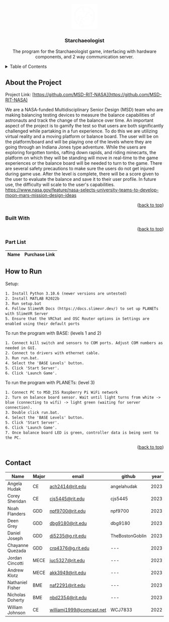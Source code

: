 <div id="top"></div>

<!-- PROJECT SHIELDS -->
<!--
*** I'm using markdown "reference style" links for readability.
*** Reference links are enclosed in brackets [ ] instead of parentheses ( ).
*** See the bottom of this document for the declaration of the reference variables
*** for contributors-url, forks-url, etc. This is an optional, concise syntax you may use.
*** https://www.markdownguide.org/basic-syntax/#reference-style-links
-->

<!-- PROJECT LOGO -->
<br />
<div align="center">
  <a href="">
    <img src="images/pcb_patch.png" alt="Logo" width="80" height="80">
  </a>

  <h3 align="center">Starchaeologist</h3>

  <p align="center">
    The program for the Starchaeologist game, interfacing with hardware components, and 2 way communication server. 
  </p>
</div>

<!-- TABLE OF CONTENTS -->
<details>
  <summary>Table of Contents</summary>
  <ol>
    <li>
      <a href="#about-the-project">About The Project</a>
      <ul>
        <li><a href="#built-with">Built With</a></li>
        <li><a href="#Part List">Part List</a></li>
      </ul>
    </li>
    <li><a href="#How to Run">How to Run</a></li>
    <li><a href="#contact">Contact</a></li>
  </ol>
</details>



<!-- ABOUT THE PROJECT -->
## About the Project

Project Link: [https://github.com/MSD-RIT-NASA](https://github.com/MSD-RIT-NASA)

 We are a NASA-funded Multidisciplinary Senior Design (MSD) team who are making balancing testing devices to measure the balance capabilities of astronauts and track the change of the balance over time. An important aspect of the project is to gamify the test so that users are both significantly challenged while partaking in a fun experience. To do this we are utilizing virtual reality and a moving platform or balance board. The user will be on the platform/board and will be playing one of the levels where they are going through an Indiana Jones type adventure. While the users are exploring forgotten tombs, rafting down rapids, and riding minecarts, the platform on which they will be standing will move in real-time to the game experiences or the balance board will be needed to turn to the game. There are several safety precautions to make sure the users do not get injured during game use. After the level is complete, there will be a score given to the user to evaluate the balance and save it to their user profile. In future use, the difficulty will scale to the user's capabilities. https://www.nasa.gov/feature/nasa-selects-university-teams-to-develop-moon-mars-mission-design-ideas


<p align="right">(<a href="#top">back to top</a>)</p>



### Built With



<p align="right">(<a href="#top">back to top</a>)</p>



<!-- Component List -->
### Part List

Name | Purchase Link
--- | ---



<!-- How to Run the program -->
## How to Run

Setup: 

    1. Install Python 3.10.6 (newer versions are untested)
    2. Install MATLAB R2022b
    3. Run setup.bat   
    4. Follow SlimeVR Docs (https://docs.slimevr.dev/) to set up PLANETs with SlimeVR Server
    5. Ensure that the VRChat and OSC Router options in Settings are enabled using their default ports

To run the program with BASE: (levels 1 and 2)

    1. Connect kill switch and sensors to COM ports. Adjust COM numbers as needed in GUI.   
    2. Connect to drivers with ethernet cable.
    3. Run run.bat.
    4. Select the 'BASE Levels' button.
    5. Click 'Start Server'.
    6. Click 'Launch Game'. 

To run the program with PLANETs: (level 3)

    1. Connect PC to MSD_ISS Raspberry Pi WiFi network
    2. Turn on balance board sensor. Wait until light turns from white -> blue (connecting to wifi) -> light green (waiting for server connection). 
    3. Double click run.bat.
    4. Select the 'BASE Levels' button.
    5. Click 'Start Server'.
    6. Click 'Launch Game'. 
    7. Once balance board LED is green, controller data is being sent to the PC.

<p align="right">(<a href="#top">back to top</a>)</p>

<!-- CONTACT -->
## Contact

Name | Major | email | github | year
--- | --- | --- | --- | ---
Angela Hudak | CE | ach2414@rit.edu | angelahudak | 2023
Corey Sheridan | CE | cjs5445@rit.edu | cjs5445 | 2023
Noah Flanders | GDD | npf9700@rit.edu | npf9700 | 2023
Deen Grey | GDD | dbg9180@rit.edu | dbg9180 | 2023
Daniel Joseph | GDD | dj5235@g.rit.edu | TheBostonGoblin | 2023
Chayanne Quezada | GDD | crq4376@g.rit.edu | --- | 2023
Jordan Cincotti | MECE | juc5327@rit.edu | --- | 2023
Andrew Klotz | MECE | akk3949@rit.edu | --- | 2023
Nathaniel Fisher | BME | naf2291@rit.edu | --- | 2023
Nicholas Doherty | BME | nbd2354@rit.edu | --- | 2023
William Johnson | CE | williamj1999@comcast.net | WCJ7833 | 2022


<!-- MARKDOWN LINKS & IMAGES -->
<!-- https://www.markdownguide.org/basic-syntax/#reference-style-links -->

[block-diagram]: images/block_diagram.png
[schematic]: images/schematic.png
[front-3dview]: images/front_v1.PNG
[back-3dview]: images/back_v1.PNG



